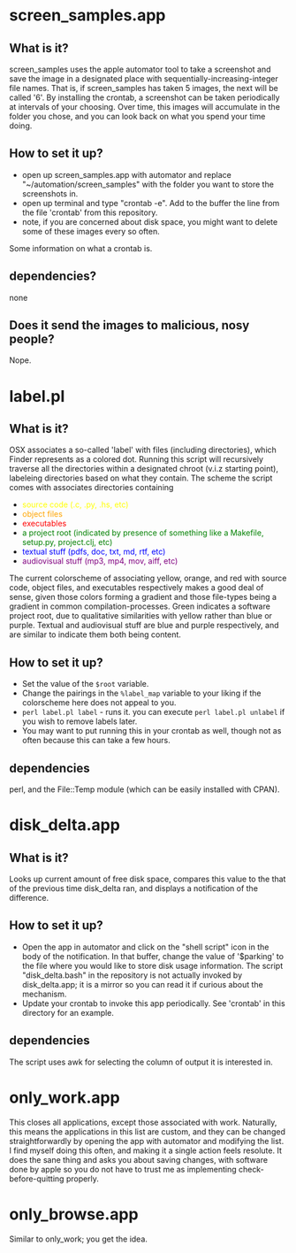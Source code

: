 # screen_samples.app

## What is it?
screen_samples uses the apple automator tool to take a screenshot and save the image in a designated place with sequentially-increasing-integer file names. That is, if screen_samples has taken 5 images, the next will be called '6'. By installing the crontab, a screenshot can be taken periodically at intervals of your choosing. Over time, this images will accumulate in the folder you chose, and you can look back on what you spend your time doing.

## How to set it up?
- open up screen_samples.app with automator and replace "~/automation/screen_samples" with the folder you want to store the screenshots in.
- open up terminal and type "crontab -e". Add to the buffer the line from the file 'crontab' from this repository.
- note, if you are concerned about disk space, you might want to delete some of these images every so often.

Some information on what a crontab is.

## dependencies?
none

## Does it send the images to malicious, nosy people?
Nope.

# label.pl

## What is it?
OSX associates a so-called 'label' with files (including directories), which Finder represents as a colored dot. Running this script will recursively traverse all the directories within a designated chroot (v.i.z starting point), labeleing directories based on what they contain. The scheme the script comes with associates directories containing
- <span style="color:yellow"> source code (.c, .py, .hs, etc) </span>
- <span style="color:orange">object files</span>
- <span style="color:red">executables</span>
- <span style="color:green">a project root (indicated by presence of something like a Makefile, setup.py, project.clj, etc)</span>
- <span style="color:blue">textual stuff (pdfs, doc, txt, md, rtf, etc)</span>
- <span style="color:purple">audiovisual stuff (mp3, mp4, mov, aiff, etc)</span>

The current colorscheme of associating yellow, orange, and red with source code, object files, and executables respectively makes a good deal of sense, given those colors forming a gradient and those file-types being a gradient in common compilation-processes. Green indicates a software project root, due to qualitative similarities with yellow rather than blue or purple. Textual and audiovisual stuff are blue and purple respectively, and are similar to indicate them both being content.

## How to set it up?
- Set the value of the `$root` variable.
- Change the pairings in the `%label_map` variable to your liking if the colorscheme here does not appeal to you.
- `perl label.pl label` - runs it. you can execute `perl label.pl unlabel` if you wish to remove labels later.
- You may want to put running this in your crontab as well, though not as often because this can take a few hours.

## dependencies
perl, and the File::Temp module (which can be easily installed with CPAN).

# disk_delta.app

## What is it?
Looks up current amount of free disk space, compares this value to the that of the previous time disk_delta ran, and displays a notification of the difference.

## How to set it up?

- Open the app in automator and click on the "shell script" icon in the body of the notification. In that buffer, change the value of '$parking' to the file where you would like to store disk usage information. The script "disk_delta.bash" in the repository is not actually invoked by disk_delta.app; it is a mirror so you can read it if curious about the mechanism.
- Update your crontab to invoke this app periodically. See 'crontab' in this directory for an example.

## dependencies

The script uses awk for selecting the column of output it is interested in.

# only_work.app

This closes all applications, except those associated with work. Naturally, this means the applications in this list are custom, and they can be changed straightforwardly by opening the app with automator and modifying the list. I find myself doing this often, and making it a single action feels resolute. It does the sane thing and asks you about saving changes, with software done by apple so you do not have to trust me as implementing check-before-quitting properly.

# only_browse.app

Similar to only_work; you get the idea.
